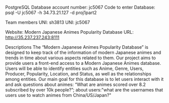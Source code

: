 PostgreSQL
Database account number: jc5067
Code to enter Database: psql -U jc5067 -h 34.73.21.127 -d proj1part2

Team members UNI: sh3813 UNI: jc5067

Website: Modern Japanese Animes Popularity Database
URL: http://35.237.237.243:8111

Descriptions
The “Modern Japanese Animes Popularity Database” is designed to keep track of the information of modern Japanese animes and trends in time about various aspects related to them. Our project aims to provide users a front-end access to a Modern Japanese Animes database. Users will be able to identify entities such as Anime, Genre, Users, Producer, Popularity, Location, and Status, as well as the relationships among entities.
Our main goal for this database is to let users interact with it and ask questions about animes: “What are animes scored over 8.2 subscribed by over 10k people?”; about users:"what are the usernames that users use to watch animes from China/US/Japan?"

